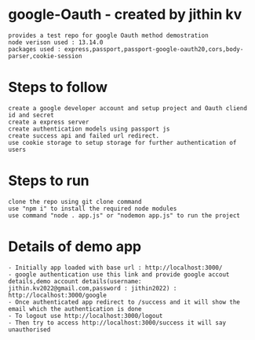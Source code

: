 # google-Oauth - created by jithin kv
    provides a test repo for google Oauth method demostration
    node verison used : 13.14.0
    packages used : express,passport,passport-google-oauth20,cors,body-parser,cookie-session

# Steps to follow
    create a google developer account and setup project and Oauth cliend id and secret
    create a express server
    create authentication models using passport js
    create success api and failed url redirect.
    use cookie storage to setup storage for further authentication of users




# Steps to run
    clone the repo using git clone command
    use "npm i" to install the required node modules
    use command "node . app.js" or "nodemon app.js" to run the project


# Details of demo app

    - Initially app loaded with base url : http://localhost:3000/
    - google authentication use this link and provide google accout details,demo account details(username: jithin.kv2022@gmail.com,password : jithin2022) : http://localhost:3000/google
    - Once authenticated app redirect to /success and it will show the email which the authentication is done
    - To logout use http://localhost:3000/logout
    - Then try to access http://localhost:3000/success it will say unauthorised





